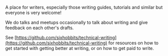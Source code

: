 A place for writers, especially those writing guides, tutorials and similar but everyone is very welcome!

We do talks and meetups occasionally to talk about writing and give feedback on each other's drafts.

See [https://github.com/sixhobbits/technical-writing](https://github.com/sixhobbits/technical-writing) for resources on how to get started with getting better at writing, or on how to get paid to write.

